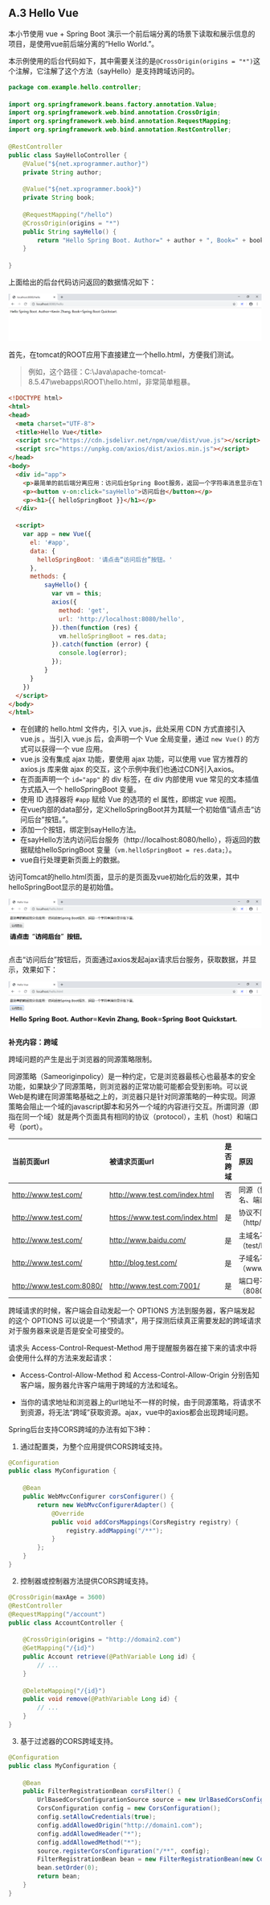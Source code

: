 ## A.3 Hello Vue

本小节使用 vue + Spring Boot 演示一个前后端分离的场景下读取和展示信息的项目，是使用vue前后端分离的“Hello World.”。

本示例使用的后台代码如下，其中需要关注的是`@CrossOrigin(origins = "*")`这个注解，它注解了这个方法（sayHello）是支持跨域访问的。

```java
package com.example.hello.controller;

import org.springframework.beans.factory.annotation.Value;
import org.springframework.web.bind.annotation.CrossOrigin;
import org.springframework.web.bind.annotation.RequestMapping;
import org.springframework.web.bind.annotation.RestController;

@RestController
public class SayHelloController {
	@Value("${net.xprogrammer.author}")
	private String author;
	
	@Value("${net.xprogrammer.book}")
	private String book;
	
	@RequestMapping("/hello")
	@CrossOrigin(origins = "*")
	public String sayHello() {
		return "Hello Spring Boot. Author=" + author + ", Book=" + book;
	}

}
```

上面给出的后台代码访问返回的数据情况如下：

![image-20191130195936780](images/image-20191130195936780.png)

首先，在tomcat的ROOT应用下直接建立一个hello.html，方便我们测试。

> 例如，这个路径：C:\Java\apache-tomcat-8.5.47\webapps\ROOT\hello.html，非常简单粗暴。


```html
<!DOCTYPE html>
<html>
<head>
  <meta charset="UTF-8">
  <title>Hello Vue</title>
  <script src="https://cdn.jsdelivr.net/npm/vue/dist/vue.js"></script>
  <script src="https://unpkg.com/axios/dist/axios.min.js"></script>
</head>
<body>
  <div id="app">
    <p>最简单的前后端分离应用：访问后台Spring Boot服务，返回一个字符串消息显示在下面。</p>
    <p><button v-on:click="sayHello">访问后台</button></p>
    <p><h1>{{ helloSpringBoot }}</h1></p>
  </div>

  <script>
    var app = new Vue({
      el: '#app',
      data: {
        helloSpringBoot: '请点击“访问后台”按钮。'
      },
      methods: {
          sayHello() {
            var vm = this;
            axios({
              method: 'get',
              url: 'http://localhost:8080/hello',
            }).then(function (res) {
              vm.helloSpringBoot = res.data;
            }).catch(function (error) {
              console.log(error);
            });
          }          
      }
    })
  </script>
</body>
</html>
```

- 在创建的 hello.html 文件内，引入 vue.js，此处采用 CDN 方式直接引入 vue.js 。当引入 vue.js 后，会声明一个 Vue 全局变量，通过 `new Vue()` 的方式可以获得一个 vue 应用。
- vue.js 没有集成 ajax 功能，要使用 ajax 功能，可以使用 vue 官方推荐的 axios.js 库来做 ajax 的交互，这个示例中我们也通过CDN引入axios。 
- 在页面声明一个 `id="app"` 的 div 标签，在 div 内部使用 vue 常见的文本插值方式插入一个 helloSpringBoot 变量。
- 使用 ID 选择器将 `#app` 赋给 Vue 的选项的 el 属性，即绑定 vue 视图。
- 在vue内部的data部分，定义helloSpringBoot并为其赋一个初始值“请点击“访问后台”按钮。”。
- 添加一个按钮，绑定到sayHello方法。
- 在sayHello方法内访问后台服务（http://localhost:8080/hello），将返回的数据赋给helloSpringBoot 变量（`vm.helloSpringBoot = res.data;`）。
- vue自行处理更新页面上的数据。

访问Tomcat的hello.html页面，显示的是页面及vue初始化后的效果，其中helloSpringBoot显示的是初始值。

![image-20191130195850542](images/image-20191130195850542.png)

点击“访问后台”按钮后，页面通过axios发起ajax请求后台服务，获取数据，并显示，效果如下：

![image-20191130195821360](images/image-20191130195821360.png)

**补充内容：跨域**

跨域问题的产生是出于浏览器的同源策略限制。

同源策略（Sameoriginpolicy）是一种约定，它是浏览器最核心也最基本的安全功能，如果缺少了同源策略，则浏览器的正常功能可能都会受到影响。可以说Web是构建在同源策略基础之上的，浏览器只是针对同源策略的一种实现。同源策略会阻止一个域的javascript脚本和另外一个域的内容进行交互。所谓同源（即指在同一个域）就是两个页面具有相同的协议（protocol），主机（host）和端口号（port）。

| 当前页面url               | 被请求页面url                   | 是否跨域 | 原因                           |
| :------------------------ | :------------------------------ | :------: | :----------------------------- |
| http://www.test.com/      | http://www.test.com/index.html  |    否    | 同源（协议、域名、端口号相同） |
| http://www.test.com/      | https://www.test.com/index.html |    是    | 协议不同（http/https）         |
| http://www.test.com/      | http://www.baidu.com/           |    是    | 主域名不同（test/baidu）       |
| http://www.test.com/      | http://blog.test.com/           |    是    | 子域名不同（www/blog）         |
| http://www.test.com:8080/ | http://www.test.com:7001/       |    是    | 端口号不同（8080/7001）        |

跨域请求的时候，客户端会自动发起一个 OPTIONS 方法到服务器，客户端发起的这个 OPTIONS 可以说是一个“预请求”，用于探测后续真正需要发起的跨域请求对于服务器来说是否是安全可接受的。

请求头 Access-Control-Request-Method 用于提醒服务器在接下来的请求中将会使用什么样的方法来发起请求：

- Access-Control-Allow-Method 和 Access-Control-Allow-Origin 分别告知客户端，服务器允许客户端用于跨域的方法和域名。

- 当你的请求地址和浏览器上的url地址不一样的时候，由于同源策略，将请求不到资源，将无法“跨域”获取资源。ajax，vue中的axios都会出现跨域问题。

Spring后台支持CORS跨域的办法有如下3种：

1. 通过配置类，为整个应用提供CORS跨域支持。

```java
@Configuration
public class MyConfiguration {

    @Bean
    public WebMvcConfigurer corsConfigurer() {
        return new WebMvcConfigurerAdapter() {
            @Override
            public void addCorsMappings(CorsRegistry registry) {
                registry.addMapping("/**");
            }
        };
    }
}
```

2. 控制器或控制器方法提供CORS跨域支持。

```java
@CrossOrigin(maxAge = 3600)
@RestController
@RequestMapping("/account")
public class AccountController {

    @CrossOrigin(origins = "http://domain2.com")
    @GetMapping("/{id}")
    public Account retrieve(@PathVariable Long id) {
        // ...
    }

    @DeleteMapping("/{id}")
    public void remove(@PathVariable Long id) {
        // ...
    }
}
```

3. 基于过滤器的CORS跨域支持。

```java
@Configuration
public class MyConfiguration {

    @Bean
    public FilterRegistrationBean corsFilter() {
        UrlBasedCorsConfigurationSource source = new UrlBasedCorsConfigurationSource();
        CorsConfiguration config = new CorsConfiguration();
        config.setAllowCredentials(true);
        config.addAllowedOrigin("http://domain1.com");
        config.addAllowedHeader("*");
        config.addAllowedMethod("*");
        source.registerCorsConfiguration("/**", config);
        FilterRegistrationBean bean = new FilterRegistrationBean(new CorsFilter(source));
        bean.setOrder(0);
        return bean;
    }
}
```


